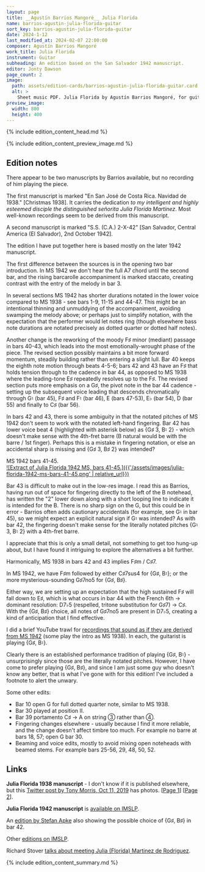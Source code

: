```yaml
---
layout: page
title: __Agustín Barrios Mangoré__ Julia Florida
name: barrios-agustin-julia-florida-guitar
sort_key: barrios-agustin-julia-florida-guitar
date: 2024-1-12
last_modified_at: 2024-02-07 22:00:00
composer: Agustín Barrios Mangoré
work_title: Julia Florida
instrument: Guitar
subheading: An edition based on the San Salvador 1942 manuscript.
editor: Jonty Dawson
page_count: 2
image:
  path: assets/edition-cards/barrios-agustin-julia-florida-guitar.card.jpg
  alt: >
    Sheet music PDF. Julia Florida by Agustín Barrios Mangoré, for guitar.
preview_image:
  width: 800
  height: 400
---
```


{% include edition_content_head.md %}
<!--more-->
{% include edition_content_preview_image.md %}

## Edition notes
There appear to be two manuscripts by Barrios available, but no recording of him playing the piece.

The first manuscript is marked "En San José de Costa Rica. Navidad de 1938." [Christmas 1938]. It carries the dedication *to my intelligent and highly esteemed disciple the distinguished señorita Julia Florida Martinez*. Most well-known recordings seem to be derived from this manuscript.

A second manuscript is marked "S.S. (C.A.) 2-X-42" [San Salvador, Central America (El Salvador), 2nd October 1942].

The edition I have put together here is based mostly on the later 1942 manuscript.


The first difference between the sources is in the opening two bar introduction. In MS 1942 we don't hear the full A7 chord until the second bar, and the rising barcarolle accompaniment is marked staccato, creating contrast with the entry of the melody in bar 3.

In several sections MS 1942 has shorter durations notated in the lower voice compared to MS 1938 - see bars 1-9, 11-15 and 44-47. This might be an intentional thinning and unmuddying of the accompaniment, avoiding swamping the melody above; or perhaps just to simplify notation, with the expectation that the performer would let notes ring (though elsewhere bass note durations are notated precisely as dotted quarter or dotted half notes).

Another change is the reworking of the moody F♯ minor (mediant) passage in bars 40-43, which leads into the most emotionally-wrought phase of the piece. The revised section possibly maintains a bit more forward momentum, steadily building rather than entering a slight lull. Bar 40 keeps the eighth note motion through beats 4-5-6; bars 42 and 43 have an F♯ that holds tension through to the cadence in bar 44, as opposed to MS 1938 where the leading-tone E♯ repeatedly resolves up to the F♯. The revised section puts more emphasis on a G♯, the pivot note in the bar 44 cadence - setting up the subsequent voice leading that descends chromatically through G♮ (bar 45), F♯ and F♮ (bar 46), E (bars 47-53), E♭ (bar 54), D (bar 55) and finally to C♯ (bar 56).

In bars 42 and 43, there is some ambiguity in that the notated pitches of MS 1942 don't seem to work with the notated left-hand fingering. Bar 42 has lower voice beat 4 (highlighted with asterisk below) as {G♯ 3, B♮ 2} - which doesn't make sense with the 4th-fret barre (B natural would be with the barre / 1st finger). Perhaps this is a mistake in fingering notation, or else an accidental sharp is missing and {G♯ 3, B♯ 2} was intended?

<div class="summary-caption"><span data-nosnippet="">MS 1942 bars 41-45.</span></div>
<a href="{{'/assets/images/julia-florida-1942-ms-bars-41-45.png' | absolute_url}}" target="_blank">
![Extract of Julia Florida 1942 MS, bars 41-45.]({{'/assets/images/julia-florida-1942-ms-bars-41-45.png' | relative_url}})
</a>

Bar 43 is difficult to make out in the low-res image. I read this as Barrios, having run out of space for fingering directly to the left of the B notehead, has written the "2" lower down along with a short looping line to indicate it is intended for the B. There is no sharp sign on the G, but this could be in error - Barrios often adds cautionary accidentals (for example, see G♮ in bar 45), so we might expect an explicit natural sign if G♮ was intended? As with bar 42, the fingering doesn't make sense for the literally notated pitches {G♮ 3, B♮ 2} with a 4th-fret barre.

I appreciate that this is only a small detail, not something to get too hung-up about, but I have found it intriguing to explore the alternatives a bit further.

Harmonically, MS 1938 in bars 42 and 43 implies F♯m / C♯7.

In MS 1942, we have F♯m followed by either C♯7sus4 for {G♯, B♮}; or the more mysterious-sounding G♯7no5 for {G♯, B♯}.

Either way, we are setting up an expectation that the high sustained F♯ will fall down to E♯, which is what occurs in bar 44 with the French 6th → dominant resolution: D7♭5 (respelled, tritone substitution for G♯7) → C♯. With the {G♯, B♯} choice, all notes of G♯7no5 are present in D7♭5, creating a kind of anticipation that I find effective.


I did a brief YouTube trawl for [recordings that sound as if they are derived from MS 1942](https://www.youtube.com/watch_videos?video_ids=QEwr1np7hHQ,0hPOKP8llUw,jn8zkcOxvY8,TdgQhSJBoZY,0linL7w-MWs) (some play the intro as MS 1938). In each, the guitarist is playing {G♯, B♮}.

Clearly there is an established performance tradition of playing {G♯, B♮} - unsurprisingly since those are the literally notated pitches. However, I have come to prefer playing {G♯, B♯}, and since I am just some guy who doesn't know any better, that is what I've gone with for this edition! I've included a footnote to alert the unwary.

Some other edits:
* Bar 10 open G for full dotted quarter note, similar to MS 1938.
* Bar 30 played at position II.
* Bar 39 portamento C♯ → A on string ③ rather than ④.
* Fingering changes elsewhere - usually because I find it more reliable, and the change doesn't affect timbre too much. For example no barre at bars 18, 57; open G bar 30.
* Beaming and voice edits, mostly to avoid mixing open noteheads with beamed stems. For example bars 25-56, 29, 48, 50, 52.

## Links

**Julia Florida 1938 manuscript** - I don't know if it is published elsewhere, but this [Twitter post by Tony Morris, Oct 11, 2019](https://twitter.com/_Tony_Morris_/status/1182669536480452609) has photos. [[Page 1](https://web.archive.org/web/20240109171710/https://pbs.twimg.com/media/EGmvqvFWkAAChUY?format=jpg&name=large)] [[Page 2](https://web.archive.org/web/20240109172647/https://pbs.twimg.com/media/EGmvqvGXYAAtajK?format=jpg&name=large)].

**Julia Florida 1942 manuscript** is [available on IMSLP](https://imslp.org/wiki/File:PMLP411050-JuliaFloridaMS.pdf).

An [edition by Stefan Apke](https://imslp.org/wiki/File:PMLP411050-Barrios_A-Julia_Florida_Barcarola%2Bmid.pdf) also showing the possible choice of {G♯, B♯} in bar 42.

Other [editions on IMSLP](https://imslp.org/wiki/Julia_Florida_(Barrios_Mangor%C3%A9%2C_Agust%C3%ADn)).

Richard Stover [talks about meeting Julia (Florida) Martinez de Rodriguez](https://soundcloud.com/classicalguitaralive/richard-stover-on-agustin).


{% include edition_content_summary.md %}